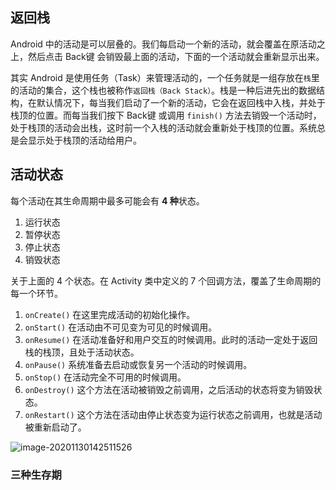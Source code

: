 ## 返回栈

Android 中的活动是可以层叠的。我们每启动一个新的活动，就会覆盖在原活动之上，然后点击 Back键 会销毁最上面的活动，下面的一个活动就会重新显示出来。

其实 Android 是使用任务（Task）来管理活动的，一个任务就是一组存放在`栈`里的活动的集合，这个栈也被称作`返回栈（Back Stack）`。栈是一种后进先出的数据结构，在默认情况下，每当我们启动了一个新的活动，它会在返回栈中入栈，并处于栈顶的位置。而每当我们按下 Back键 或调用 `finish()` 方法去销毁一个活动时，处于栈顶的活动会出栈，这时前一个入栈的活动就会重新处于栈顶的位置。系统总是会显示处于栈顶的活动给用户。



## 活动状态

每个活动在其生命周期中最多可能会有 **4 种**状态。

1. 运行状态
2. 暂停状态
3. 停止状态
4. 销毁状态

关于上面的 4 个状态。在 Activity 类中定义的 7 个回调方法，覆盖了生命周期的每一个环节。

1. `onCreate()` 在这里完成活动的初始化操作。
2. `onStart()` 在活动由不可见变为可见的时候调用。
3. `onResume()` 在活动准备好和用户交互的时候调用。此时的活动一定处于返回栈的栈顶，且处于活动状态。
4. `onPause()` 系统准备去启动或恢复另一个活动的时候调用。
5. `onStop()` 在活动完全不可用的时候调用。
6. `onDestroy()` 这个方法在活动被销毁之前调用，之后活动的状态将变为销毁状态。
7. `onRestart()` 这个方法在活动由停止状态变为运行状态之前调用，也就是活动被重新启动了。

![image-20201130142511526](C:\Users\viruser.v-desktop\AppData\Roaming\Typora\typora-user-images\image-20201130142511526.png)



### 三种生存期

